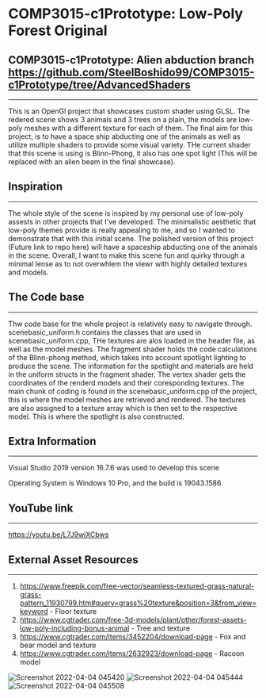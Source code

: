 # COMP3015-c1Prototype: Low-Poly Forest Original
## COMP3015-c1Prototype: Alien abduction branch https://github.com/SteelBoshido99/COMP3015-c1Prototype/tree/AdvancedShaders
---
<p>This is an OpenGl project that showcases custom shader using GLSL. The redered scene shows 3 animals and 3 trees on a plain, the models are low-poly meshes with a different texture for each of them. The final aim for this project, is to have a space ship abducting one of the animals as well as utilize multiple shaders to provide some visual variety. THe current shader that this scene is using is Blinn-Phong, it also has one spot light (This will be replaced with an alien beam in the final showcase). </p>

## Inspiration
---
<p> The whole style of the scene is inspired by my personal use of low-poly assests in other projects that I've developed. The minimalistic aesthetic that low-poly themes provide is really appealing to me, and so I wanted to demonstrate that with this initial scene. The polished version of this project (Future link to repo here) will have a spaceship abducting one of the animals in the scene. Overall, I want to make this scene fun and quirky through a minimal lense as to not overwhlem the viewr with highly detailed textures and models.</p> 

## The Code base
---
<p> Thw code base for the whole project is relatively easy to navigate through. scenebasic_uniform.h contains the classes that are used in scenebasic_uniform.cpp, THe textures are alos loaded in the header file, as well as the model meshes. The fragment shader holds the code calculations of the Blinn-phong method, which takes into account spotlight lighting to produce the scene. The information for the spotlight and materials are held in the uniform structs in the fragment shader. The vertex shader gets the coordinates of the renderd models and their coresponding textures. The main chunk of coding is found in the scenebasic_uniform.cpp of the project, this is where the model meshes are retrieved and rendered. The textures are also assigned to a texture array which is then set to the respective model. This is where the spotlight is also constructed.</p>

## Extra Information
---
<p> Visual Studio 2019 version 16.7.6 was used to develop this scene </p> 
<p> Operating System is Windows 10 Pro, and the build is 19043.1586</p>

## YouTube link
---
https://youtu.be/L7J9wiXCbws
 
## External Asset Resources
---
1. https://www.freepik.com/free-vector/seamless-textured-grass-natural-grass-pattern_11930799.htm#query=grass%20texture&position=3&from_view=keyword - Floor texture
2. https://www.cgtrader.com/free-3d-models/plant/other/forest-assets-low-poly-including-bonus-animal - Tree and texture
3. https://www.cgtrader.com/items/3452204/download-page - Fox and bear model and texture
4. https://www.cgtrader.com/items/2632923/download-page - Racoon model


![Screenshot 2022-04-04 045420](https://user-images.githubusercontent.com/55700855/161471211-e68534da-ee49-477f-96ce-f4c778f18656.jpg)
![Screenshot 2022-04-04 045444](https://user-images.githubusercontent.com/55700855/161471219-b67b5614-2c8c-49b0-93fe-9008783f1baf.jpg)
![Screenshot 2022-04-04 045508](https://user-images.githubusercontent.com/55700855/161471224-7068cd4d-b790-4ffc-9fd6-16c109e73a94.jpg)
